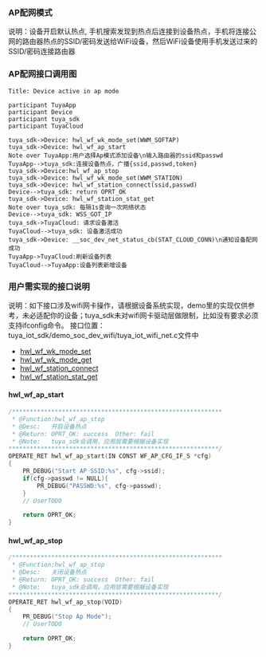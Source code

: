 ### AP配网模式

说明：设备开启默认热点, 手机搜索发现到热点后连接到设备热点，手机将连接公网的路由器热点的SSID/密码发送给WiFi设备，然后WiFi设备使用手机发送过来的SSID/密码连接路由器

### AP配网接口调用图

```sequence
Title: Device active in ap mode

participant TuyaApp
participant Device
participant tuya_sdk
participant TuyaCloud

tuya_sdk->Device: hwl_wf_wk_mode_set(WWM_SOFTAP)
tuya_sdk->Device: hwl_wf_ap_start
Note over TuyaApp:用户选择Ap模式添加设备\n输入路由器的ssid和passwd
TuyaApp-->tuya_sdk:连接设备热点，广播{ssid,passwd,token} 
tuya_sdk->Device:hwl_wf_ap_stop
tuya_sdk->Device: hwl_wf_wk_mode_set(WWM_STATION)
tuya_sdk->Device: hwl_wf_station_connect(ssid,passwd)
Device-->tuya_sdk: return OPRT_OK
tuya_sdk->Device: hwl_wf_station_stat_get
Note over tuya_sdk: 每隔1s查询一次网络状态
Device-->tuya_sdk: WSS_GOT_IP
tuya_sdk->TuyaCloud: 请求设备激活
TuyaCloud-->tuya_sdk: 设备激活成功
tuya_sdk->Device: __soc_dev_net_status_cb(STAT_CLOUD_CONN)\n通知设备配网成功
TuyaApp->TuyaCloud:刷新设备列表
TuyaCloud-->TuyaApp:设备列表新增设备
```
### 用户需实现的接口说明

说明：如下接口涉及wifi网卡操作，请根据设备系统实现，demo里的实现仅供参考，未必适配你的设备；tuya_sdk未对wifi网卡驱动层做限制，比如没有要求必须支持ifconfig命令。
接口位置：tuya_iot_sdk/demo_soc_dev_wifi/tuya_iot_wifi_net.c文件中

- [hwl_wf_wk_mode_set](wifi_api.md#hwlwfwkmodeset)
- [hwl_wf_wk_mode_get](wifi_api.md#hwlwfwkmodeget)
- [hwl_wf_station_connect](wifi_api.md#hwlwfstationconnect)
- [hwl_wf_station_stat_get](wifi_api.md#hwlwfstationstatget)

#### hwl_wf_ap_start
```c
/***********************************************************
 * @Function:hwl_wf_ap_stop
 * @Desc:   开启设备热点
 * @Return: OPRT_OK: success  Other: fail
 * @Note:   tuya_sdk会调用，应用层需要根据设备实现
***********************************************************/
OPERATE_RET hwl_wf_ap_start(IN CONST WF_AP_CFG_IF_S *cfg)
{
    PR_DEBUG("Start AP SSID:%s", cfg->ssid);
    if(cfg->passwd != NULL){
        PR_DEBUG("PASSWD:%s", cfg->passwd);
    }
    // UserTODO

    return OPRT_OK;
}
```

#### hwl_wf_ap_stop
```c
/***********************************************************
 * @Function:hwl_wf_ap_stop
 * @Desc:   关闭设备热点
 * @Return: OPRT_OK: success  Other: fail
 * @Note:   tuya_sdk会调用，应用层需要根据设备实现
***********************************************************/
OPERATE_RET hwl_wf_ap_stop(VOID)
{
    PR_DEBUG("Stop Ap Mode");
    // UserTODO

    return OPRT_OK;
}
```